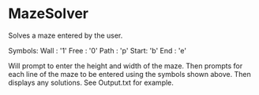 # MazeSolver
Solves a maze entered by the user.

Symbols:
Wall : '1'
Free : '0'
Path : 'p'
Start: 'b'
End  : 'e'

Will prompt to enter the height and width of the maze.
Then prompts for each line of the maze to be entered using the symbols shown above.
Then displays any solutions.
See Output.txt for example.
